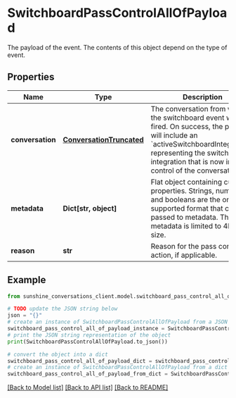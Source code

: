# SwitchboardPassControlAllOfPayload

The payload of the event. The contents of this object depend on the type of event.

## Properties

Name | Type | Description | Notes
------------ | ------------- | ------------- | -------------
**conversation** | [**ConversationTruncated**](ConversationTruncated.md) | The conversation from which the switchboard event was fired. On success, the payload will include an &#x60;activeSwitchboardIntegration&#x60;, representing the switchboard integration that is now in control of the conversation. | [optional] 
**metadata** | **Dict[str, object]** | Flat object containing custom properties. Strings, numbers and booleans  are the only supported format that can be passed to metadata. The metadata is limited to 4KB in size.  | [optional] 
**reason** | **str** | Reason for the pass control action, if applicable. | [optional] 

## Example

```python
from sunshine_conversations_client.model.switchboard_pass_control_all_of_payload import SwitchboardPassControlAllOfPayload

# TODO update the JSON string below
json = "{}"
# create an instance of SwitchboardPassControlAllOfPayload from a JSON string
switchboard_pass_control_all_of_payload_instance = SwitchboardPassControlAllOfPayload.from_json(json)
# print the JSON string representation of the object
print(SwitchboardPassControlAllOfPayload.to_json())

# convert the object into a dict
switchboard_pass_control_all_of_payload_dict = switchboard_pass_control_all_of_payload_instance.to_dict()
# create an instance of SwitchboardPassControlAllOfPayload from a dict
switchboard_pass_control_all_of_payload_from_dict = SwitchboardPassControlAllOfPayload.from_dict(switchboard_pass_control_all_of_payload_dict)
```
[[Back to Model list]](../README.md#documentation-for-models) [[Back to API list]](../README.md#documentation-for-api-endpoints) [[Back to README]](../README.md)


